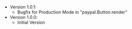 - Version 1.0.1:
    * Bugfix for Production Mode in "paypal.Button.render"
- Version 1.0.0:
    * Initial Version